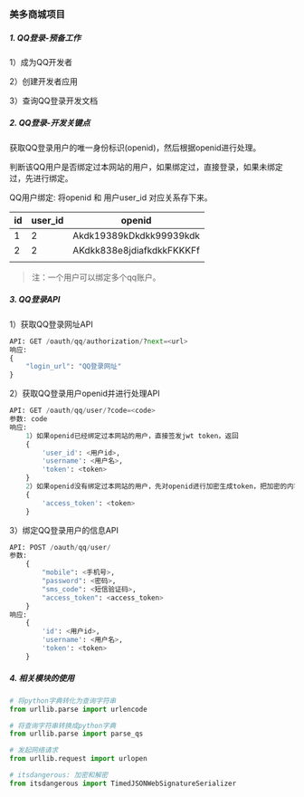 ### 美多商城项目

##### 1. QQ登录-预备工作

1）成为QQ开发者

2）创建开发者应用

3）查询QQ登录开发文档

##### 2. QQ登录-开发关键点

获取QQ登录用户的唯一身份标识(openid)，然后根据openid进行处理。

判断该QQ用户是否绑定过本网站的用户，如果绑定过，直接登录，如果未绑定过，先进行绑定。

QQ用户绑定: 将openid 和 用户user_id 对应关系存下来。

| id   | user_id | openid                    |
| ---- | ------- | ------------------------- |
| 1    | 2       | Akdk19389kDkdkk99939kdk   |
| 2    | 2       | AKdkk838e8jdiafkdkkFKKKFf |
|      |         |                           |

> 注：一个用户可以绑定多个qq账户。

##### 3. QQ登录API

1）获取QQ登录网址API

```python
API: GET /oauth/qq/authorization/?next=<url>
响应:
{
    "login_url": "QQ登录网址"
}
```

2）获取QQ登录用户openid并进行处理API

```python
API: GET /oauth/qq/user/?code=<code>
参数: code
响应: 
	1）如果openid已经绑定过本网站的用户，直接签发jwt token，返回
	{
        'user_id': <用户id>,
        'username': <用户名>,
        'token': <token>
	}
	2）如果openid没有绑定过本网站的用户，先对openid进行加密生成token，把加密的内容返回
	{
        'access_token': <token>
	}
```

3）绑定QQ登录用户的信息API

```python
API: POST /oauth/qq/user/
参数: 
    {
        "mobile": <手机号>,
        "password": <密码>,
        "sms_code": <短信验证码>,
        "access_token": <access_token>
    }
响应:
    {
        'id': <用户id>,
        'username': <用户名>,
        'token': <token>
	}
```

##### 4. 相关模块的使用

```python
# 将python字典转化为查询字符串
from urllib.parse import urlencode 

# 将查询字符串转换成python字典
from urllib.parse import parse_qs

# 发起网络请求
from urllib.request import urlopen

# itsdangerous: 加密和解密
from itsdangerous import TimedJSONWebSignatureSerializer 
```

